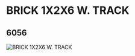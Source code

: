 # BRICK 1X2X6 W. TRACK
## 6056
![BRICK 1X2X6 W. TRACK](https://lc-www-live-s.legocdn.com/media/bricks/5/2/4224281.jpg)